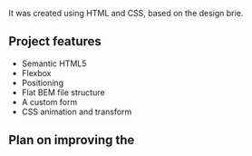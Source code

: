 It was created using HTML and CSS, based on the design brie.

## Project features

- Semantic HTML5
- Flexbox
- Positioning
- Flat BEM file structure
- A custom form
- CSS animation and transform

## Plan on improving the 

